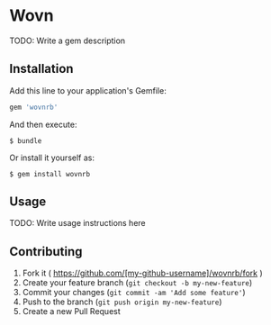# Wovn

TODO: Write a gem description

## Installation

Add this line to your application's Gemfile:

```ruby
gem 'wovnrb'
```

And then execute:

    $ bundle

Or install it yourself as:

    $ gem install wovnrb

## Usage

TODO: Write usage instructions here

## Contributing

1. Fork it ( https://github.com/[my-github-username]/wovnrb/fork )
2. Create your feature branch (`git checkout -b my-new-feature`)
3. Commit your changes (`git commit -am 'Add some feature'`)
4. Push to the branch (`git push origin my-new-feature`)
5. Create a new Pull Request

